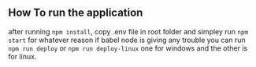
## How To run the application

after running ``npm install``, copy .env file in root folder and simpley run ``npm start`` for whatever reason if babel node is giving any trouble you can run ``npm run deploy`` or ``npm run deploy-linux``
one for windows and the other is for linux.

##